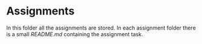 # Assignments

In this folder all the assignments are stored. In each
assignment folder there is a small *README.md* containing the assignment 
task.